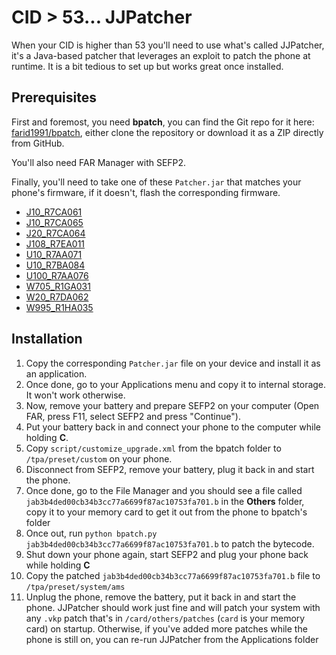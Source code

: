 # CID > 53... JJPatcher

When your CID is higher than 53 you'll need to use what's called JJPatcher, it's a Java-based patcher that leverages an exploit to patch the phone at runtime. It is a bit tedious to set up but works great once installed.

## Prerequisites
First and foremost, you need **bpatch**, you can find the Git repo for it here: [farid1991/bpatch](https://github.com/farid1991/bpatch), either clone the repository or download it as a ZIP directly from GitHub.

You'll also need FAR Manager with SEFP2.

Finally, you'll need to take one of these `Patcher.jar` that matches your phone's firmware, if it doesn't, flash the corresponding firmware.
- [J10_R7CA061](/_static/jjpatcher_jar/J10_R7CA061/Patcher.jar)
- [J10_R7CA065](/_static/jjpatcher_jar/J10_R7CA065/Patcher.jar)
- [J20_R7CA064](/_static/jjpatcher_jar/J20_R7CA064/Patcher.jar)
- [J108_R7EA011](/_static/jjpatcher_jar/J108_R7EA011/Patcher.jar)
- [U10_R7AA071](/_static/jjpatcher_jar/U10_R7AA071/Patcher.jar)
- [U10_R7BA084](/_static/jjpatcher_jar/U10_R7BA084/Patcher.jar)
- [U100_R7AA076](/_static/jjpatcher_jar/U100_R7AA076/Patcher.jar)
- [W705_R1GA031](/_static/jjpatcher_jar/W705_R7GA031/Patcher.jar)
- [W20_R7DA062](/_static/jjpatcher_jar/W705_R7DA062/Patcher.jar)
- [W995_R1HA035](/_static/jjpatcher_jar/W995_R1HA035/Patcher.jar)

## Installation
1. Copy the corresponding `Patcher.jar` file on your device and install it as an application.
2. Once done, go to your Applications menu and copy it to internal storage. It won't work otherwise.
3. Now, remove your battery and prepare SEFP2 on your computer (Open FAR, press F11, select SEFP2 and press "Continue").
4. Put your battery back in and connect your phone to the computer while holding **C**.
5. Copy `script/customize_upgrade.xml` from the bpatch folder to `/tpa/preset/custom` on your phone.
6. Disconnect from SEFP2, remove your battery, plug it back in and start the phone.
7. Once done, go to the File Manager and you should see a file called `jab3b4ded00cb34b3cc77a6699f87ac10753fa701.b` in the **Others** folder, copy it to your memory card to get it out from the phone to bpatch's folder
8. Once out, run `python bpatch.py jab3b4ded00cb34b3cc77a6699f87ac10753fa701.b` to patch the bytecode.
9. Shut down your phone again, start SEFP2 and plug your phone back while holding **C**
10. Copy the patched `jab3b4ded00cb34b3cc77a6699f87ac10753fa701.b` file to `/tpa/preset/system/ams`
11. Unplug the phone, remove the battery, put it back in and start the phone. JJPatcher should work just fine and will patch your system with any `.vkp` patch that's in `/card/others/patches` (`card` is your memory card) on startup. Otherwise, if you've added more patches while the phone is still on, you can re-run JJPatcher from the Applications folder